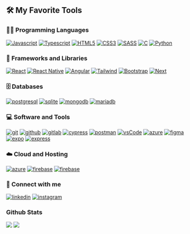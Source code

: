 ## 🛠️ My Favorite Tools

### 👨‍💻 Programming Languages 

<p>
      <a href="#"><img alt="Javascript" src="https://img.shields.io/badge/JavaScript-F7DF1E?style=for-the-badge&logo=javascript&logoColor=black"></a>
      <a href="#"><img alt="Typescript" src="https://img.shields.io/badge/TypeScript-007ACC?style=for-the-badge&logo=typescript&logoColor=white"></a>
      <a href="#"><img alt="HTML5" src="https://img.shields.io/badge/HTML5-E34F26?style=for-the-badge&logo=html5&logoColor=white"></a>
      <a href="#"><img alt="CSS3" src="https://img.shields.io/badge/CSS3-1572B6?style=for-the-badge&logo=css3&logoColor=white"></a>
      <a href="#"><img alt="SASS" src="https://img.shields.io/badge/Sass-CC6699?style=for-the-badge&logo=sass&logoColor=white"></a>
      <a href="#"><img alt="C" src="https://img.shields.io/badge/C-00599C?style=for-the-badge&logo=c&logoColor=white"></a>
      <a href="#"><img alt="Python" src="https://img.shields.io/badge/Python-3776AB?style=for-the-badge&logo=python&logoColor=white"></a>
</p>

### 🧰 Frameworks and Libraries
<p>
          <a href="#"><img alt="React" src="https://img.shields.io/badge/React-20232A?style=for-the-badge&logo=react&logoColor=61DAFB"></a>
          <a href="#"><img alt="React Native" src="https://img.shields.io/badge/React_Native-20232A?style=for-the-badge&logo=react&logoColor=61DAFB"></a>
          <a href="#"><img alt="Angular" src="https://img.shields.io/badge/Angular-DD0031?style=for-the-badge&logo=angular&logoColor=white"></a>
          <a href="#"><img alt="Tailwind" src="https://img.shields.io/badge/Tailwind_CSS-38B2AC?style=for-the-badge&logo=tailwind-css&logoColor=white"></a>
          <a href="#"><img alt="Bootstrap" src="https://img.shields.io/badge/Bootstrap-563D7C?style=for-the-badge&logo=bootstrap&logoColor=white"></a>
          <a href="#"><img alt="Next" src="https://img.shields.io/badge/Next-black?style=for-the-badge&logo=next.js&logoColor=white"></a>

</p>

### 🗄️ Databases
<p>
  <a href="#" target="_blank"><img src="https://img.shields.io/badge/postgreSQL-4169E1.svg?style=for-the-badge&logo=postgresql&logoColor=white" alt="postgresql"/></a>
  <a href="#" target="_blank"><img src="https://img.shields.io/badge/sqlite-003B57.svg?style=for-the-badge&logo=sqlite&logoColor=white" alt="sqlite"/></a>
  <a href="#" target="_blank"><img src="https://img.shields.io/badge/mongodb-47A248.svg?style=for-the-badge&logo=mongodb&logoColor=white" alt="mongodb"/></a> 
  <a href="#" target="_blank"><img src="https://img.shields.io/badge/MariaDB-003545?style=for-the-badge&logo=mariadb&logoColor=white" alt="mariadb"/></a> 
</p>

### 💻 Software and Tools
<p>
  <a href="#" target="_blank"><img  src="https://img.shields.io/badge/git-%23F05033.svg?style=for-the-badge&logo=git&logoColor=white" alt="git"/></a>
  <a href="#" target="_blank"><img  src="https://img.shields.io/badge/github-%23121011.svg?style=for-the-badge&logo=github&logoColor=white" alt="github"/></a>
  <a href="#" target="_blank"><img  src="https://img.shields.io/badge/gitlab-%23181717.svg?style=for-the-badge&logo=gitlab&logoColor=white" alt="gitlab"/></a>
  <a href="#" target="_blank"><img  src="https://img.shields.io/badge/-cypress-%23E5E5E5?style=for-the-badge&logo=cypress&logoColor=058a5e" alt="cypress"/></a>
  <a href="#" target="_blank"><img src="https://img.shields.io/badge/postman-FF6C37.svg?style=for-the-badge&logo=postman&logoColor=white" alt="postman"/></a>
  <a href="#" target="_blank"><img src="https://img.shields.io/badge/vscode-007ACC.svg?style=for-the-badge&logo=visualstudiocode&logoColor=white" alt="vsCode"/></a>
  <a href="#" target="_blank"><img  src="https://img.shields.io/badge/azure-%230072C6.svg?style=for-the-badge&logo=microsoftazure&logoColor=white" alt="azure"/></a>
  <a href="#" target="_blank"><img  src="https://img.shields.io/badge/figma-%23F24E1E.svg?style=for-the-badge&logo=figma&logoColor=white" alt="figma"/></a>
  <a href="#" target="_blank"><img  src="https://img.shields.io/badge/expo-1C1E24?style=for-the-badge&logo=expo&logoColor=#D04A37" alt="expo"/></a>
  <a href="#" target="_blank"><img  src="https://img.shields.io/badge/express.js-%23404d59.svg?style=for-the-badge&logo=express&logoColor=%2361DAFB" alt="express"/></a>
</p>

### ☁️ Cloud and Hosting
<p>
  <a href="" target="_blank"><img  src="https://img.shields.io/badge/Azure-0078D4?style=for-the-badge&logo=microsoftazure&logoColor=white" alt="azure"/></a>
  <a href="" target="_blank"><img src="https://img.shields.io/badge/firebase-FFCA28.svg?style=for-the-badge&logo=firebase&logoColor=black" alt="firebase"/></a>
  <a href="" target="_blank"><img src="https://img.shields.io/badge/netlify-00C7B7.svg?style=for-the-badge&logo=netlify&logoColor=black" alt="firebase"/></a>
</p>

### 🔗 Connect with me
<p>
  <a href="https://www.linkedin.com/in/gabriel-padua-620232229/" target="_blank"><img  src="https://img.shields.io/badge/linkedin-%230077B5.svg?style=for-the-badge&logo=linkedin&logoColor=white" alt="linkedin"/></a>
  <a href="" target="_blank"><img src="https://img.shields.io/badge/Instagram-%23E4405F.svg?style=for-the-badge&logo=Instagram&logoColor=white" alt="instagram"/></a>
</p>


### Github Stats
[![](https://github-readme-stats.vercel.app/api?username=gabriepadua&show_icons=true&theme=dracula&hide_border=true&locale=en)](https://github.com/gabriepadua)
[![](https://github-readme-streak-stats.herokuapp.com/?user=gabriepadua&theme=dracula)](https://github.com/gabriepadua)
